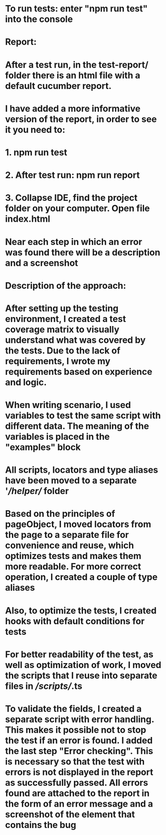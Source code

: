 # 
#
# To run tests: enter "npm run test" into the console
#
# Report:
#   After a test run, in the test-report/ folder there is an html file with a default cucumber report.
#   I have added a more informative version of the report, in order to see it you need to: 
# 1. npm run test
# 2. After test run: npm run report
# 3. Collapse IDE, find the project folder on your computer. Open file index.html
# 
# Near each step in which an error was found there will be a description and a screenshot
#
#
#
# Description of the approach:
#
#   After setting up the testing environment, I created a test coverage matrix to visually understand what was covered by the tests. Due to the lack of requirements, I wrote my requirements based on experience and logic.
#   When writing scenario, I used variables to test the same script with different data. The meaning of the variables is placed in the "examples" block
#   All scripts, locators and type aliases have been moved to a separate '*/helper/* folder
#   Based on the principles of pageObject, I moved locators from the page to a separate file for convenience and reuse, which optimizes tests and makes them more readable. For more correct operation, I created a couple of type aliases
#   Also, to optimize the tests, I created hooks with default conditions for tests
#   For better readability of the test, as well as optimization of work, I moved the scripts that I reuse into separate files in */scripts/*.ts
#   To validate the fields, I created a separate script with error handling. This makes it possible not to stop the test if an error is found. I added the last step "Error checking". This is necessary so that the test with errors is not displayed in the report as successfully passed. All errors found are attached to the report in the form of an error message and a screenshot of the element that contains the bug